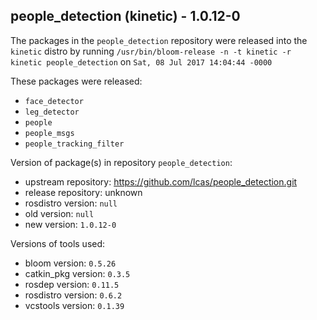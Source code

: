 ## people_detection (kinetic) - 1.0.12-0

The packages in the `people_detection` repository were released into the `kinetic` distro by running `/usr/bin/bloom-release -n -t kinetic -r kinetic people_detection` on `Sat, 08 Jul 2017 14:04:44 -0000`

These packages were released:
- `face_detector`
- `leg_detector`
- `people`
- `people_msgs`
- `people_tracking_filter`

Version of package(s) in repository `people_detection`:

- upstream repository: https://github.com/lcas/people_detection.git
- release repository: unknown
- rosdistro version: `null`
- old version: `null`
- new version: `1.0.12-0`

Versions of tools used:

- bloom version: `0.5.26`
- catkin_pkg version: `0.3.5`
- rosdep version: `0.11.5`
- rosdistro version: `0.6.2`
- vcstools version: `0.1.39`


